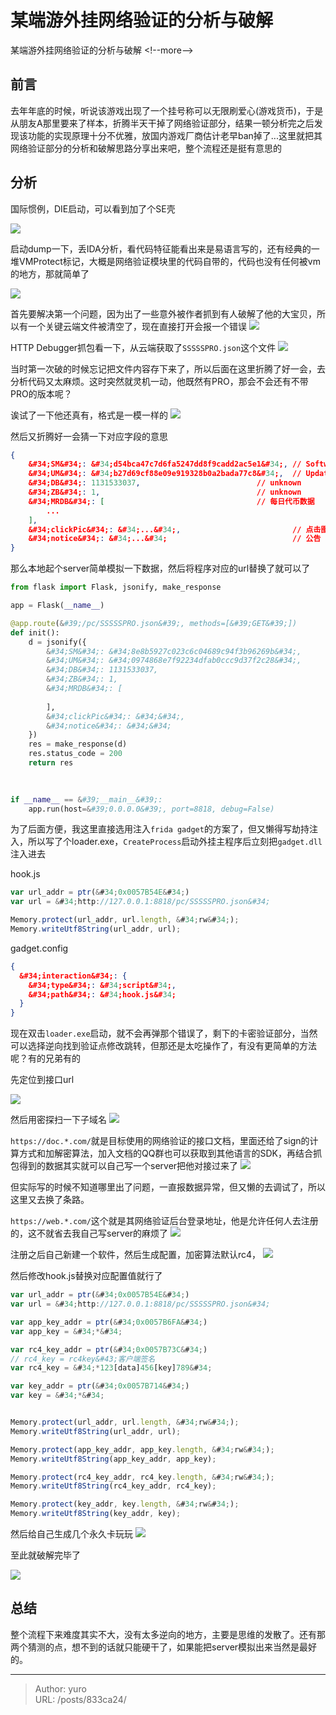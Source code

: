 # 某端游外挂网络验证的分析与破解

某端游外挂网络验证的分析与破解
&lt;!--more--&gt;
## 前言
去年年底的时候，听说该游戏出现了一个挂号称可以无限刷爱心(游戏货币)，于是从朋友A那里要来了样本，折腾半天干掉了网络验证部分，结果一顿分析完之后发现该功能的实现原理十分不优雅，放国内游戏厂商估计老早ban掉了...这里就把其网络验证部分的分析和破解思路分享出来吧，整个流程还是挺有意思的

## 分析
国际惯例，DIE启动，可以看到加了个SE壳

![](/images/某端游外挂网络验证的分析与破解/image.png)

启动dump一下，丢IDA分析，看代码特征能看出来是易语言写的，还有经典的一堆VMProtect标记，大概是网络验证模块里的代码自带的，代码也没有任何被vm的地方，那就简单了

![](/images/某端游外挂网络验证的分析与破解/image-1.png)

首先要解决第一个问题，因为出了一些意外被作者抓到有人破解了他的大宝贝，所以有一个关键云端文件被清空了，现在直接打开会报一个错误
![](/images/某端游外挂网络验证的分析与破解/image-2.png)

HTTP Debugger抓包看一下，从云端获取了`SSSSSPRO.json`这个文件
![](/images/某端游外挂网络验证的分析与破解/image-3.png)

当时第一次破的时候忘记把文件内容存下来了，所以后面在这里折腾了好一会，去分析代码又太麻烦。这时突然就灵机一动，他既然有PRO，那会不会还有不带PRO的版本呢？

诶试了一下他还真有，格式是一模一样的
![](/images/某端游外挂网络验证的分析与破解/image-4.png)

然后又折腾好一会猜一下对应字段的意思
```json
{
	&#34;SM&#34;: &#34;d54bca47c7d6fa5247dd8f9cadd2ac5e1&#34;, // Software MD5
	&#34;UM&#34;: &#34;b27d69cf88e09e919328b0a2bada77c8&#34;,  // Updater MD5
	&#34;DB&#34;: 1131533037,                          // unknown
	&#34;ZB&#34;: 1,                                   // unknown
	&#34;MRDB&#34;: [                                  // 每日代币数据
        ...
	],
	&#34;clickPic&#34;: &#34;...&#34;,                         // 点击图片跳转的链接
	&#34;notice&#34;: &#34;...&#34;                            // 公告  
}
```

那么本地起个server简单模拟一下数据，然后将程序对应的url替换了就可以了
```python
from flask import Flask, jsonify, make_response

app = Flask(__name__)

@app.route(&#39;/pc/SSSSSPRO.json&#39;, methods=[&#39;GET&#39;])
def init():
    d = jsonify({
        &#34;SM&#34;: &#34;8e8b5927c023c6c04689c94f3b96269b&#34;,
        &#34;UM&#34;: &#34;0974868e7f92234dfab0ccc9d37f2c28&#34;,
        &#34;DB&#34;: 1131533037,
        &#34;ZB&#34;: 1,
        &#34;MRDB&#34;: [
            
        ],
        &#34;clickPic&#34;: &#34;&#34;,
        &#34;notice&#34;: &#34;&#34;
    })
    res = make_response(d)
    res.status_code = 200
    return res
    
    

if __name__ == &#39;__main__&#39;:
    app.run(host=&#39;0.0.0.0&#39;, port=8818, debug=False)
```

为了后面方便，我这里直接选用注入`frida gadget`的方案了，但又懒得写劫持注入，所以写了个loader.exe，`CreateProcess`启动外挂主程序后立刻把`gadget.dll`注入进去

hook.js
```javascript
var url_addr = ptr(&#34;0x0057B54E&#34;)
var url = &#34;http://127.0.0.1:8818/pc/SSSSSPRO.json&#34;

Memory.protect(url_addr, url.length, &#34;rw&#34;);
Memory.writeUtf8String(url_addr, url);
```

gadget.config
```json
{
  &#34;interaction&#34;: {
    &#34;type&#34;: &#34;script&#34;,
    &#34;path&#34;: &#34;hook.js&#34;
  }
}
```

现在双击`loader.exe`启动，就不会再弹那个错误了，剩下的卡密验证部分，当然可以选择逆向找到验证点修改跳转，但那还是太吃操作了，有没有更简单的方法呢？有的兄弟有的

先定位到接口url

![](/images/某端游外挂网络验证的分析与破解/image-5.png)

然后用密探扫一下子域名
![](/images/某端游外挂网络验证的分析与破解/image-6.png)

`https://doc.*.com/`就是目标使用的网络验证的接口文档，里面还给了sign的计算方式和加解密算法，加入文档的QQ群也可以获取到其他语言的SDK，再结合抓包得到的数据其实就可以自己写一个server把他对接过来了
![](/images/某端游外挂网络验证的分析与破解/image-7.png)

但实际写的时候不知道哪里出了问题，一直报数据异常，但又懒的去调试了，所以这里又去换了条路。

`https://web.*.com/`这个就是其网络验证后台登录地址，他是允许任何人去注册的，这不就省去我自己写server的麻烦了
![](/images/某端游外挂网络验证的分析与破解/image-8.png)

注册之后自己新建一个软件，然后生成配置，加密算法默认rc4，
![](/images/某端游外挂网络验证的分析与破解/image-9.png)

然后修改hook.js替换对应配置值就行了
```javascript
var url_addr = ptr(&#34;0x0057B54E&#34;)
var url = &#34;http://127.0.0.1:8818/pc/SSSSSPRO.json&#34;

var app_key_addr = ptr(&#34;0x0057B6FA&#34;)
var app_key = &#34;*&#34;

var rc4_key_addr = ptr(&#34;0x0057B73C&#34;)
// rc4_key = rc4key&#43;客户端签名
var rc4_key = &#34;*123[data]456[key]789&#34;

var key_addr = ptr(&#34;0x0057B714&#34;)
var key = &#34;*&#34;


Memory.protect(url_addr, url.length, &#34;rw&#34;);
Memory.writeUtf8String(url_addr, url);

Memory.protect(app_key_addr, app_key.length, &#34;rw&#34;);
Memory.writeUtf8String(app_key_addr, app_key);

Memory.protect(rc4_key_addr, rc4_key.length, &#34;rw&#34;);
Memory.writeUtf8String(rc4_key_addr, rc4_key);

Memory.protect(key_addr, key.length, &#34;rw&#34;);
Memory.writeUtf8String(key_addr, key);
```

然后给自己生成几个永久卡玩玩
![](/images/某端游外挂网络验证的分析与破解/image-10.png)

至此就破解完毕了

![](/images/某端游外挂网络验证的分析与破解/image-11.png)

## 总结
整个流程下来难度其实不大，没有太多逆向的地方，主要是思维的发散了。还有那两个猜测的点，想不到的话就只能硬干了，如果能把server模拟出来当然是最好的。

---

> Author: yuro  
> URL: /posts/833ca24/  


